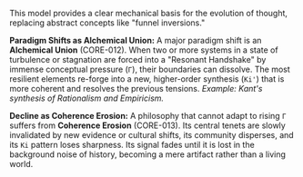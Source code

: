 This model provides a clear mechanical basis for the evolution of thought, replacing abstract concepts like "funnel inversions."

**Paradigm Shifts as Alchemical Union:**
A major paradigm shift is an **Alchemical Union** (CORE-012). When two or more systems in a state of turbulence or stagnation are forced into a "Resonant Handshake" by immense conceptual pressure (`Γ`), their boundaries can dissolve. The most resilient elements re-forge into a new, higher-order synthesis (`Ki'`) that is more coherent and resolves the previous tensions. *Example: Kant's synthesis of Rationalism and Empiricism.*

**Decline as Coherence Erosion:**
A philosophy that cannot adapt to rising `Γ` suffers from **Coherence Erosion** (CORE-013). Its central tenets are slowly invalidated by new evidence or cultural shifts, its community disperses, and its `Ki` pattern loses sharpness. Its signal fades until it is lost in the background noise of history, becoming a mere artifact rather than a living world.